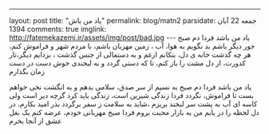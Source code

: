 ---
layout: post
title:  "یاد من باش"
permalink: blog/matn2
parsidate: جمعه 22 آبان 1394
comments: true
imglink: http://fatemekazemi.ir/assets/img/post/bad.jpg
--- یاد من باشد فردا دم صبح
جور دیگر باشم
بد نگویم به هوا، آب ، زمین
مهربان باشم، با مردم شهر
و فراموش کنم، هر چه گذشت
خانه ی دل، بتکانم ازغم
و به دستمالی از جنس گذشت ،
بزدایم دیگر،تار کدورت، از دل
مشت را باز کنم، تا که دستی گردد
و به لبخندی خوش
دست در دست زمان بگذارم

یاد من باشد فردا دم صبح
به نسیم از سر صدق، سلامی بدهم
و به انگشت نخی خواهم بست
تا فراموش، نگردد فردا
زندگی شیرین است، زندگی باید کرد
گرچه دیر است ولی
کاسه ای آب به پشت سر لبخند بریزم ،شاید
به سلامت ز سفر برگردد
بذر امید بکارم، در دل
لحظه را در یابم
من به بازار محبت بروم فردا صبح
مهربانی خودم، عرضه کنم
یک بغل عشق از آنجا بخرم
